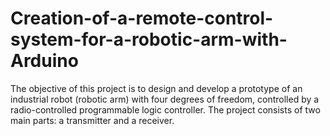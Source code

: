 # Creation-of-a-remote-control-system-for-a-robotic-arm-with-Arduino
The objective of this project is to design and develop a prototype of an industrial robot (robotic arm) with four degrees of freedom, controlled by a radio-controlled programmable logic controller. The project consists of two main parts: a transmitter and a receiver.
